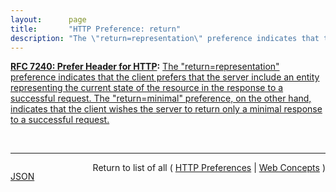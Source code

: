 ```yaml
---
layout:      page
title:       "HTTP Preference: return"
description: "The \"return=representation\" preference indicates that the client prefers that the server include an entity representing the current state of the resource in the response to a successful request. The \"return=minimal\" preference, on the other hand, indicates that the client wishes the server to return only a minimal response to a successful request."
---
```


**[RFC 7240: Prefer Header for HTTP](/specs/IETF/RFC/7240 "This specification defines an HTTP header field that can be used by a client to request that certain behaviors be employed by a server while processing a request."):** [The "return=representation" preference indicates that the client prefers that the server include an entity representing the current state of the resource in the response to a successful request. The "return=minimal" preference, on the other hand, indicates that the client wishes the server to return only a minimal response to a successful request.](http://tools.ietf.org/html/rfc7240#section-4.2 "Read documentation for HTTP Preference &#34;return&#34;")

<br/>
<hr/>

<p style="float : left"><a href="return.json" title="JSON representing this particular Web Concept">JSON</a></p>
<p style="text-align: right">Return to list of all ( <a href="../http-preferences">HTTP Preferences</a> | <a href="../">Web Concepts</a> )</p>

